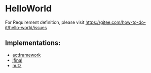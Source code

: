 # HelloWorld

For Requirement definition, please visit https://gitee.com/how-to-do-it/hello-world/issues

## Implementations:

* [actframework](//gitee.com/how-to-do-it-in-act/hello-world)
* [jfinal](//gitee.com/how-to-do-it-in-jfinal/hello-world)
* [nutz](//gitee.com/how-to-do-it-in-nutz/hello-world)

